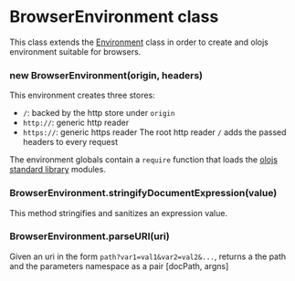 # BrowserEnvironment class
This class extends the [Environment](./environment.md) class in order to
create and olojs environment suitable for browsers.
  
### new BrowserEnvironment(origin, headers)
This environment creates three stores:
- `/`: backed by the http store under `origin`
- `http://`: generic http reader
- `https://`: generic https reader
The root http reader `/` adds the passed headers to every request

The environment globals contain a `require` function that loads the
[olojs standard library](./stdlib.md) modules.
  
### BrowserEnvironment.stringifyDocumentExpression(value)
This method stringifies and sanitizes an expression value.
  
### BrowserEnvironment.parseURI(uri)
Given an uri in the form `path?var1=val1&var2=val2&...`, returns
a the path and the parameters namespace as a pair [docPath, argns]
  

